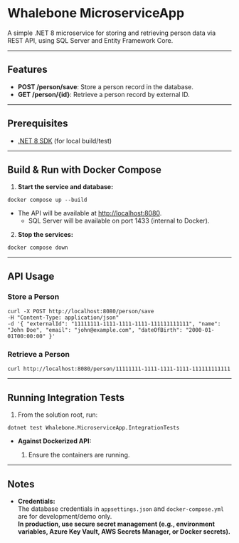 # Whalebone MicroserviceApp

A simple .NET 8 microservice for storing and retrieving person data via REST API, using SQL Server and Entity Framework Core.

---

## Features

- **POST /person/save**: Store a person record in the database.
- **GET /person/{id}**: Retrieve a person record by external ID.

---

## Prerequisites

- [.NET 8 SDK](https://dotnet.microsoft.com/download) (for local build/test)

---

## Build & Run with Docker Compose

1. **Start the service and database:**
```
docker compose up --build
```

- The API will be available at [http://localhost:8080](http://localhost:8080).
   - SQL Server will be available on port 1433 (internal to Docker).

2. **Stop the services:**
```
docker compose down
```

---

## API Usage

### Store a Person
```
curl -X POST http://localhost:8080/person/save 
-H "Content-Type: application/json" 
-d '{ "externalId": "11111111-1111-1111-1111-111111111111", "name": "John Doe", "email": "john@example.com", "dateOfBirth": "2000-01-01T00:00:00" }'
```

### Retrieve a Person
```
curl http://localhost:8080/person/11111111-1111-1111-1111-111111111111
```

---

## Running Integration Tests

  1. From the solution root, run:
```
dotnet test Whalebone.MicroserviceApp.IntegrationTests
```

- **Against Dockerized API:**

  1. Ensure the containers are running.

---

## Notes

- **Credentials:**  
  The database credentials in `appsettings.json` and `docker-compose.yml` are for development/demo only.  
  **In production, use secure secret management (e.g., environment variables, Azure Key Vault, AWS Secrets Manager, or Docker secrets).**
